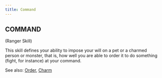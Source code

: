 ```yaml
---
title: Command
---
```


## COMMAND

(Ranger Skill)

This skill defines your ability to impose your will on a pet or a
charmed person or monster, that is, how well you are able to order it to
do something (fight, for instance) at your command.

See also: [Order](Order "wikilink"), [Charm](Charm "wikilink")